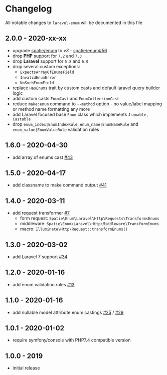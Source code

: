 # Changelog

All notable changes to `laravel-enum` will be documented in this file

## 2.0.0 - 2020-xx-xx

- upgrade [spatie/enum](https://github.com/spatie/enum) to *v3* - [spatie/enum#56](https://github.com/spatie/enum/pull/56)
- drop **PHP** support for `7.2` and `7.3`
- drop **Laravel** support for `5.8` and `6.0`
- drop several custom exceptions:
    - `ExpectsArrayOfEnumsField`
    - `InvalidEnumError`
    - `NoSuchEnumField`
- replace `HasEnums` trait by custom casts and default laravel query builder logic
- add custom casts `EnumCast` and `EnumCollectionCast`
- reduce `make:enum` command to `--method` option - no value/label mapping or method name formatting any more
- add Laravel focused base `Enum` class which implements `Jsonable, Castable`
- drop `enum_index|EnumIndexRule`, `enum_name|EnumNameRule` and `enum_value|EnumValueRule` validation rules

## 1.6.0 - 2020-04-30

-   add array of enums cast [#43](https://github.com/spatie/laravel-enum/pull/43)

## 1.5.0 - 2020-04-17

-   add classname to make command output [#41](https://github.com/spatie/laravel-enum/pull/41)

## 1.4.0 - 2020-03-11

-   add request transformer [#7](https://github.com/spatie/laravel-enum/pull/7)
    -   form request: `Spatie\Enum\Laravel\Http\Requests\TransformsEnums`
    -   middleware: `Spatie\Enum\Laravel\Http\Middleware\TransformEnums`
    -   macro: `Illuminate\Http\Request::transformEnums()`

## 1.3.0 - 2020-03-02

-   add Laravel 7 support [#34](https://github.com/spatie/laravel-enum/pull/34)

## 1.2.0 - 2020-01-16

-   add enum validation rules [#13](https://github.com/spatie/laravel-enum/pull/13)

## 1.1.0 - 2020-01-16

-   add nullable model attribute enum castings [#25](https://github.com/spatie/laravel-enum/pull/25) / [#29](https://github.com/spatie/laravel-enum/pull/29)

## 1.0.1 - 2020-01-02

-   require symfony/console with PHP7.4 compatible version

## 1.0.0 - 2019

-   initial release
